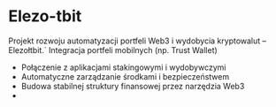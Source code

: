 # Elezo-tbit
Projekt rozwoju automatyzacji portfeli Web3 i wydobycia kryptowalut – Elezołtbit.`
Integracja portfeli mobilnych (np. Trust Wallet)
- Połączenie z aplikacjami stakingowymi i wydobywczymi
- Automatyczne zarządzanie środkami i bezpieczeństwem
- Budowa stabilnej struktury finansowej przez narzędzia Web3
- 
